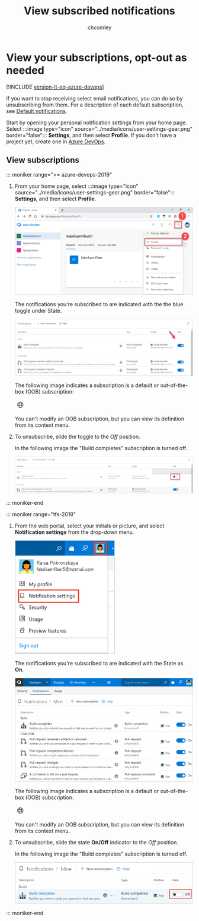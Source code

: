 ﻿---
title: View subscribed notifications
titleSuffix: Azure DevOps
description: View your notifications and unsubscribe from a default or built-in notification in Azure DevOps.
ms.technology: devops-collab
ms.custom: quarterly-update
ms.topic: conceptual
ms.author: chcomley
author: chcomley
ms.date: 12/07/2020
monikerRange: '<= azure-devops'
---

# View your subscriptions, opt-out as needed

[!INCLUDE [version-lt-eq-azure-devops](../includes/version-lt-eq-azure-devops.md)]

If you want to stop receiving select email notifications, you can do so by unsubscribing from them. For a description of each default subscription, see [Default notifications](oob-built-in-notifications.md).  

Start by opening your personal notification settings from your home page. Select :::image type="icon" source="../media/icons/user-settings-gear.png" border="false"::: **Settings**, and then select **Profile**. If you don't have a project yet, create one in [Azure DevOps](../organizations/accounts/set-up-vs.md).

## View subscriptions

::: moniker range=">= azure-devops-2019"

1. From your home page, select :::image type="icon" source="../media/icons/user-settings-gear.png" border="false"::: **Settings**, and then select **Profile**.

   ![Open Azure DevOps profile](../media/open-user-settings-profile-preview.png)

   The notifications you're subscribed to are indicated with the the blue toggle under State. 

   ![Notifications turned On](media/notifications-turned-on.png)

   The following image indicates a subscription is a default or out-of-the-box (OOB) subscription:

   ![OOB notification](media/oob-notification.png)

   You can't modify an OOB subscription, but you can view its definition from its context menu.

2. To unsubscribe, slide the toggle to the *Off* position.

    In the following image the "Build completes" subscription is turned off.

    ![Notification is turned off](media/notification-turned-off.png)

::: moniker-end

::: moniker range="tfs-2018" 

1. From the web portal, select your initials or picture, and select **Notification settings** from the drop-down menu.

    <img src="media/unsubscribe-open-notification-settings.png" alt="Open personal notification settings" />

    The notifications you're subscribed to are indicated with the State as **On**.  

    <img src="media/unsubscribe-personal-notifications.png" alt="Personal notification subscriptions" />

    The following image indicates a subscription is a default or out-of-the-box (OOB) subscription:

   ![OOB notification](media/oob-notification.png)

    You can't modify an OOB subscription, but you can view its definition from its context menu.

2. To unsubscribe, slide the state **On/Off** indicator to the *Off* position.

    In the following image the "Build completes" subscription is turned off.

    <img src="media/unsubscribe-from-build-completes.png" alt="Unsubscribe from Build completes subscription" />

::: moniker-end

